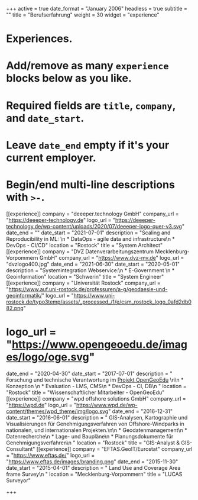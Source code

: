+++
active = true
date_format = "January 2006"
headless = true
subtitle = ""
title = "Berufs&shy;erfah&shy;rung"
weight = 30
widget = "experience"

# Experiences.
#   Add/remove as many `experience` blocks below as you like.
#   Required fields are `title`, `company`, and `date_start`.
#   Leave `date_end` empty if it's your current employer.
#   Begin/end multi-line descriptions with `>-`.

[[experience]]
company = "deeeper.technology GmbH"
company_url = "https://deeeper-technology.de"
logo_url = "https://deeeper-technology.de/wp-content/uploads/2020/07/deeeper-logo-quer-v3.svg"
date_end = ""
date_start = "2021-07-01"
description = "Scaling and Reproducibility in ML: \n * DataOps - agile data and infrastructure\n  * DevOps - CI/CD"
location = "Rostock"
title = "System Architect"
[[experience]]
company = "DVZ Datenverarbeitungszentrum Mecklenburg-Vorpommern GmbH"
company_url = "https://www.dvz-mv.de"
logo_url = "dvzlogo400.jpg"
date_end = "2021-06-30"
date_start = "2020-05-01"
description = "Systemintegration Webservice:\n * E-Government \n * Geoinformation"
location = "Schwerin"
title = "System Engineer"
[[experience]]
company = "Universität Rostock"
company_url = "https://www.auf.uni-rostock.de/professuren/a-g/geodaesie-und-geoinformatik/"
logo_url = "https://www.uni-rostock.de/typo3temp/assets/_processed_/1/e/csm_rostock_logo_0afd2db082.png"
# logo_url = "https://www.opengeoedu.de/images/logo/oge.svg"
date_end = "2020-04-30"
date_start = "2017-07-01"
description = "  Forschung und technische Verantwortung im [Projekt OpenGeoEdu](https://www.opengeoedu.de) \n\n  * Konzeption \n  * Evaluation - LMS, CMS\n  * DevOps - CI, DB\n  "
location = "Rostock"
title = "Wissenschaftlicher Mitarbeiter - OpenGeoEdu"
[[experience]]
company = "wpd offshore solutions GmbH"
company_url = "https://wpd.de"
logo_url = "https://www.wpd.de/wp-content/themes/wpd_theme/img/logo.svg"
date_end = "2016-12-31"
date_start = "2016-06-01"
description = "  GIS-Analysen, Kartographie und Visualisierungen für Genehmigungsverfahren von Offshore-Windparks in nationalen, und internationalen Projekten.\n\n  * Geodatenmanagement\n  * Datenrecherche\n  * Lage- und Baupläne\n  * Planungsdokumente für Genehmigungsverfahren\n  "
location = "Rostock"
title = "GIS-Analyst & GIS-Consultant"
[[experience]]
company = "EFTAS.GeoIT/Eurostat"
company_url = "https://www.eftas.de/"
logo_url = "https://www.eftas.de/images/branding.png"
date_end = "2015-11-30"
date_start = "2015-04-01"
description = "  Land Use and Coverage Area frame Survey\n  "
location = "Mecklenburg-Vorpommern"
title = "LUCAS Surveyor"

+++
